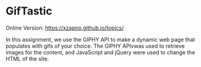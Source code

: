 # GifTastic

Online Version: https://xzapno.github.io/topics/

In this assignment, we use the GIPHY API to make a dynamic web page that populates with gifs of your choice. The GIPHY APIvwas used to retrieve images for the content, and JavaScript and jQuery were used to change the HTML of the site.
